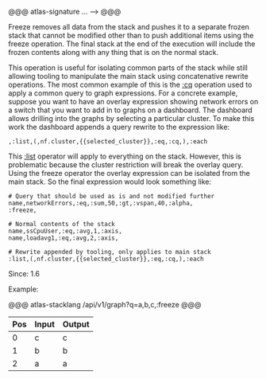@@@ atlas-signature
...
-->
<empty>
@@@

Freeze removes all data from the stack and pushes it to a separate frozen stack
that cannot be modified other than to push additional items using the freeze operation.
The final stack at the end of the execution will include the frozen contents along with
any thing that is on the normal stack.

This operation is useful for isolating common parts of the stack while still allowing
tooling to manipulate the main stack using concatenative rewrite operations. The most
common example of this is the [:cq](cq.md) operation used to apply a common query
to graph expressions. For a concrete example, suppose you want to have an overlay
expression showing network errors on a switch that you want to add in to graphs on
a dashboard. The dashboard allows drilling into the graphs by selecting a particular
cluster. To make this work the dashboard appends a query rewrite to the expression
like:

```
,:list,(,nf.cluster,{{selected_cluster}},:eq,:cq,),:each
```

This [:list](list.md) operator will apply to everything on the stack. However, this
is problematic because the cluster restriction will break the overlay query. Using
the freeze operator the overlay expression can be isolated from the main stack. So
the final expression would look something like:

```
# Query that should be used as is and not modified further
name,networkErrors,:eq,:sum,50,:gt,:vspan,40,:alpha,
:freeze,

# Normal contents of the stack
name,ssCpuUser,:eq,:avg,1,:axis,
name,loadavg1,:eq,:avg,2,:axis,

# Rewrite appended by tooling, only applies to main stack
:list,(,nf.cluster,{{selected_cluster}},:eq,:cq,),:each
```

Since: 1.6

Example:

@@@ atlas-stacklang
/api/v1/graph?q=a,b,c,:freeze
@@@

<table><thead><th>Pos</th><th>Input</th><th>Output</th></thead><tbody><tr>
<td>0</td>
<td>c</td>
<td>c</td>
</tr><tr>
<td>1</td>
<td>b</td>
<td>b</td>
</tr><tr>
<td>2</td>
<td>a</td>
<td>a</td>
</tr></tbody></table>